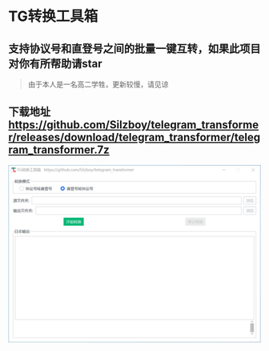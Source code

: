 # TG转换工具箱

## 支持协议号和直登号之间的批量一键互转，如果此项目对你有所帮助请star
> 由于本人是一名高二学牲，更新较慢，请见谅

## 下载地址 https://github.com/Silzboy/telegram_transformer/releases/download/telegram_transformer/telegram_transformer.7z

![二维码](https://github.com/Silzboy/telegram_transformer/blob/main/images/1.png?raw=true)
